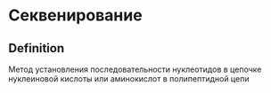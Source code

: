 # Секвенирование
## Definition
Метод установления последовательности нуклеотидов в цепочке нуклеиновой кислоты или аминокислот в полипептидной цепи